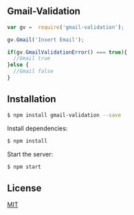 



## Gmail-Validation


```js
var gv =  require('gmail-validation');

gv.Gmail('Insert Email');

```
```js
if(gv.GmailValidationError() === true){
  //Gmail true
}else {
  //Gmail false
}
```

## Installation

```bash
$ npm install gmail-validation --save
```

  Install dependencies:

```bash
$ npm install
```

  Start the server:

```bash
$ npm start
```

## License

  [MIT](LICENSE)
